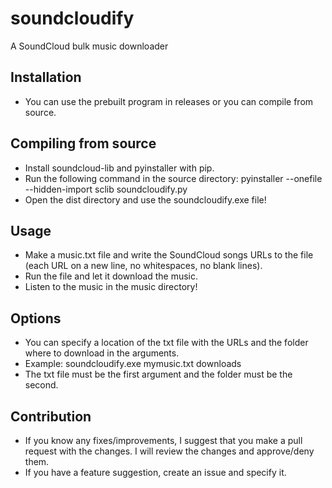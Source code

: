 # soundcloudify
A SoundCloud bulk music downloader

## Installation
 - You can use the prebuilt program in releases or you can compile from source.

## Compiling from source 
 - Install soundcloud-lib and pyinstaller with pip.
 - Run the following command in the source directory: pyinstaller --onefile --hidden-import sclib soundcloudify.py
 - Open the dist directory and use the soundcloudify.exe file!

## Usage
 - Make a music.txt file and write the SoundCloud songs URLs to the file (each URL on a new line, no whitespaces, no blank lines).
 - Run the file and let it download the music.
 - Listen to the music in the music directory!

## Options
 - You can specify a location of the txt file with the URLs and the folder where to download in the arguments.
 - Example: soundcloudify.exe mymusic.txt downloads
 - The txt file must be the first argument and the folder must be the second.

## Contribution
 - If you know any fixes/improvements, I suggest that you make a pull request with the changes. I will review the changes and approve/deny them.
 - If you have a feature suggestion, create an issue and specify it.
